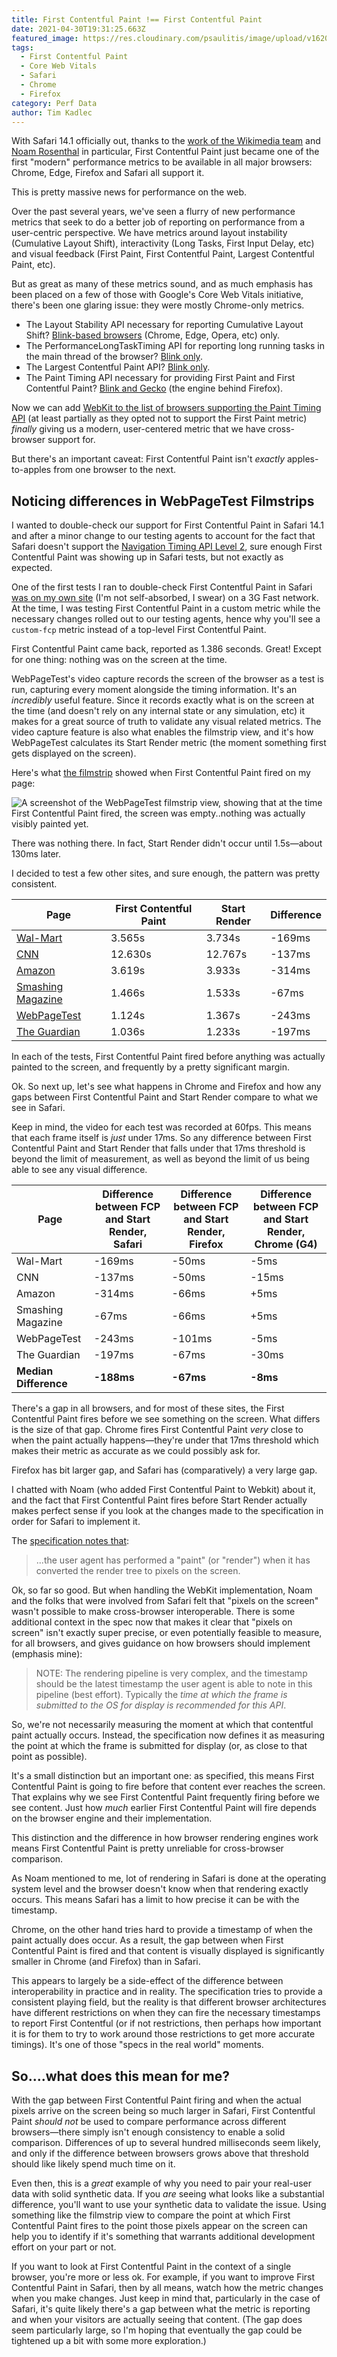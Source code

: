 ```yaml
---
title: First Contentful Paint !== First Contentful Paint
date: 2021-04-30T19:31:25.663Z
featured_image: https://res.cloudinary.com/psaulitis/image/upload/v1620132876/FCP-Image-01-min_h5i9ub.png
tags:
  - First Contentful Paint
  - Core Web Vitals
  - Safari
  - Chrome
  - Firefox
category: Perf Data
author: Tim Kadlec
---
```

With Safari 14.1 officially out, thanks to the [work of the Wikimedia team](https://techblog.wikimedia.org/2020/06/24/how-we-contributed-paint-timing-api-to-webkit/) and [Noam Rosenthal](https://twitter.com/nomsternom) in particular, First Contentful Paint just became one of the first "modern" performance metrics to be available in all major browsers: Chrome, Edge, Firefox and Safari all support it.

This is pretty massive news for performance on the web.

Over the past several years, we've seen a flurry of new performance metrics that seek to do a better job of reporting on performance from a user-centric perspective. We have metrics around layout instability (Cumulative Layout Shift), interactivity (Long Tasks, First Input Delay, etc) and visual feedback (First Paint, First Contentful Paint, Largest Contentful Paint, etc).

But as great as many of these metrics sound, and as much emphasis has been placed on a few of those with Google's Core Web Vitals initiative, there's been one glaring issue: they were mostly Chrome-only metrics.

* The Layout Stability API necessary for reporting Cumulative Layout Shift? [Blink-based browsers](https://caniuse.com/mdn-api_layoutshift) (Chrome, Edge, Opera, etc) only.
* The PerformanceLongTaskTiming API for reporting long running tasks in the main thread of the browser? [Blink only](https://caniuse.com/mdn-api_performancelongtasktiming).
* The Largest Contentful Paint API? [Blink only](https://caniuse.com/mdn-api_largestcontentfulpaint).
* The Paint Timing API necessary for providing First Paint and First Contentful Paint? [Blink and Gecko](https://caniuse.com/mdn-api_performancepainttiming) (the engine behind Firefox).

Now we can add [WebKit to the list of browsers supporting the Paint Timing API](https://firt.dev/ios-14.5/#paint-timing-api) (at least partially as they opted not to support the First Paint metric) *finally* giving us a modern, user-centered metric that we have cross-browser support for.

But there's an important caveat: First Contentful Paint isn't *exactly* apples-to-apples from one browser to the next.

## Noticing differences in WebPageTest Filmstrips

I wanted to double-check our support for First Contentful Paint in Safari 14.1 and after a minor change to our testing agents to account for the fact that Safari doesn't support the [Navigation Timing API Level 2](https://bugs.webkit.org/show_bug.cgi?id=184363), sure enough First Contentful Paint was showing up in Safari tests, but not exactly as expected.

One of the first tests I ran to double-check First Contentful Paint in Safari [was on my own site](https://www.webpagetest.org/result/210429_BiDcEP_fbb4dc3d38fed8cf13691aa4927e0f8b/2/details/#waterfall_view_step1) (I'm not self-absorbed, I swear) on a 3G Fast network. At the time, I was testing First Contentful Paint in a custom metric while the necessary changes rolled out to our testing agents, hence why you'll see a `custom-fcp` metric instead of a top-level First Contentful Paint.

First Contentful Paint came back, reported as 1.386 seconds. Great! Except for one thing: nothing was on the screen at the time.

WebPageTest's video capture records the screen of the browser as a test is run, capturing every moment alongside the timing information. It's an *incredibly* useful feature. Since it records exactly what is on the screen at the time (and doesn't rely on any internal state or any simulation, etc) it makes for a great source of truth to validate any visual related metrics. The video capture feature is also what enables the filmstrip view, and it's how WebPageTest calculates its Start Render metric (the moment something first gets displayed on the screen).

Here's what [the filmstrip](https://www.webpagetest.org/video/compare.php?tests=210429_BiDcEP_fbb4dc3d38fed8cf13691aa4927e0f8b-r%3A1-c%3A0&sticky=1&thumbSize=600&ival=16.67&end=visual) showed when First Contentful Paint fired on my page:

![A screenshot of the WebPageTest filmstrip view, showing that at the time First Contentful Paint fired, the screen was empty..nothing was actually visibly painted yet.](https://res.cloudinary.com/psaulitis/image/upload/v1619811188/fcp-tkcom-filmstrip.png.png)

There was nothing there. In fact, Start Render didn't occur until 1.5s—about 130ms later.

I decided to test a few other sites, and sure enough, the pattern was pretty consistent.

| Page                                                                                                                                   | First Contentful Paint | Start Render | Difference |
| -------------------------------------------------------------------------------------------------------------------------------------- | ---------------------- | ------------ | ---------- |
| [Wal-Mart](https://www.webpagetest.org/result/210430_BiDcJY_1fe05e9ed2d2f003c2efe1718ccaac64/1/details/#waterfall_view_step1)          | 3.565s                 | 3.734s       | \-169ms    |
| [CNN](https://www.webpagetest.org/result/210430_AiDcBF_3aece99400f3f9d395998fa1e690155f/3/details/#waterfall_view_step1)               | 12.630s                | 12.767s      | \-137ms    |
| [Amazon](https://www.webpagetest.org/result/210430_AiDc33_15f0f2f6a7b21658729c19205e362fdd/3/details/#waterfall_view_step1)            | 3.619s                 | 3.933s       | \-314ms    |
| [Smashing Magazine](https://www.webpagetest.org/result/210430_BiDcZF_d391facd284947625cb5715e9ea7f5bf/2/details/#waterfall_view_step1) | 1.466s                 | 1.533s       | \-67ms     |
| [WebPageTest](https://www.webpagetest.org/result/210430_BiDcW0_98a3a0b519d03b0931fdcc62affa1792/2/details/#waterfall_view_step1)       | 1.124s                 | 1.367s       | \-243ms    |
| [The Guardian](https://www.webpagetest.org/result/210430_AiDcF1_69656a8d52a2259c57b1e155127a2218/1/details/#waterfall_view_step1)      | 1.036s                 | 1.233s       | \-197ms    |

In each of the tests, First Contentful Paint fired before anything was actually painted to the screen, and frequently by a pretty significant margin.

Ok. So next up, let's see what happens in Chrome and Firefox and how any gaps between First Contentful Paint and Start Render compare to what we see in Safari.

Keep in mind, the video for each test was recorded at 60fps. This means that each frame itself is *just* under 17ms. So any difference between First Contentful Paint and Start Render that falls under that 17ms threshold is beyond the limit of measurement, as well as beyond the limit of us being able to see any visual difference.

| Page                  | Difference between FCP and Start Render, Safari | Difference between FCP and Start Render, Firefox | Difference between FCP and Start Render, Chrome (G4) |
| --------------------- | ----------------------------------------------- | ------------------------------------------------ | ---------------------------------------------------- |
| Wal-Mart              | \-169ms                                         | \-50ms                                           | \-5ms                                                |
| CNN                   | \-137ms                                         | \-50ms                                           | \-15ms                                               |
| Amazon                | \-314ms                                         | \-66ms                                           | +5ms                                                 |
| Smashing Magazine     | \-67ms                                          | \-66ms                                           | +5ms                                                 |
| WebPageTest           | \-243ms                                         | \-101ms                                          | \-5ms                                                |
| The Guardian          | \-197ms                                         | \-67ms                                           | \-30ms                                               |
| **Median Difference** | **\-188ms**                                     | **\-67ms**                                       | **\-8ms**                                            |

There's a gap in all browsers, and for most of these sites, the First Contentful Paint fires before we see something on the screen. What differs is the size of that gap. Chrome fires First Contentful Paint *very* close to when the paint actually happens—they're under that 17ms threshold which makes their metric as accurate as we could possibly ask for. 

Firefox has bit larger gap, and Safari has (comparatively) a very large gap.

I chatted with Noam (who added First Contentful Paint to Webkit) about it, and the fact that First Contentful Paint fires before Start Render actually makes perfect sense if you look at the changes made to the specification in order for Safari to implement it.

The [specification notes that](https://w3c.github.io/paint-timing/#paint):

> ...the user agent has performed a "paint" (or "render") when it has converted the render tree to pixels on the screen.

Ok, so far so good. But when handling the WebKit implementation, Noam and the folks that were involved from Safari felt that "pixels on the screen" wasn't possible to make cross-browser interoperable. There is some additional context in the spec now that makes it clear that "pixels on screen" isn't exactly super precise, or even potentially feasible to measure, for all browsers, and gives guidance on how browsers should implement (emphasis mine):

> NOTE: The rendering pipeline is very complex, and the timestamp should be the latest timestamp the user agent is able to note in this pipeline (best effort). Typically the *time at which the frame is submitted to the OS for display is recommended for this API*.

So, we're not necessarily measuring the moment at which that contentful paint actually occurs. Instead, the specification now defines it as measuring the point at which the frame is submitted for display (or, as close to that point as possible).

It's a small distinction but an important one: as specified, this means First Contentful Paint is going to fire before that content ever reaches the screen. That explains why we see First Contentful Paint frequently firing before we see content. Just how *much* earlier First Contentful Paint will fire depends on the browser engine and their implementation.

This distinction and the difference in how browser rendering engines work means First Contentful Paint is pretty unreliable for cross-browser comparison.

As Noam mentioned to me, lot of rendering in Safari is done at the operating system level and the browser doesn't know when that rendering exactly occurs. This means Safari has a limit to how precise it can be with the timestamp.

Chrome, on the other hand tries hard to provide a timestamp of when the paint actually does occur. As a result, the gap between when First Contentful Paint is fired and that content is visually displayed is significantly smaller in Chrome (and Firefox) than in Safari.

This appears to largely be a side-effect of the difference between interoperability in practice and in reality. The specification tries to provide a consistent playing field, but the reality is that different browser architectures have different restrictions on when they can fire the necessary timestamps to report First Contentful (or if not restrictions, then perhaps how important it is for them to try to work around those restrictions to get more accurate timings). It's one of those "specs in the real world" moments.

## So....what does this mean for me?

With the gap between First Contentful Paint firing and when the actual pixels arrive on the screen being so much larger in Safari, First Contentful Paint *should not* be used to compare performance across different browsers—there simply isn't enough consistency to enable a solid comparison. Differences of up to several hundred milliseconds seem likely, and only if the difference between browsers grows above that threshold should like likely spend much time on it.

Even then, this is a *great* example of why you need to pair your real-user data with solid synthetic data. If you *are* seeing what looks like a substantial difference, you'll want to use your synthetic data to validate the issue. Using something like the filmstrip view to compare the point at which First Contentful Paint fires to the point those pixels appear on the screen can help you to identify if it's something that warrants additional development effort on your part or not.

If you want to look at First Contentful Paint in the context of a single browser, you're more or less ok. For example, if you want to improve First Contentful Paint in Safari, then by all means, watch how the metric changes when you make changes. Just keep in mind that, particularly in the case of Safari, it's quite likely there's a gap between what the metric is reporting and when your visitors are actually seeing that content. (The gap does seem particularly large, so I'm hoping that eventually the gap could be tightened up a bit with some more exploration.)